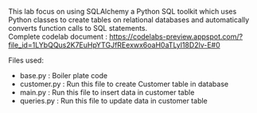 
This lab focus on using SQLAlchemy a Python SQL toolkit which uses Python classes to create tables on relational databases and automatically converts function calls to SQL statements.<br/>
Complete codelab document : https://codelabs-preview.appspot.com/?file_id=1LYbQQus2K7EuHpYTGJfREexwx6oaH0aTLyl18D2lv-E#0<br/>

Files used:
- base.py : Boiler plate code
- customer.py : Run this file to create Customer table in database
- main.py : Run this file to insert data in customer table
- queries.py : Run this file to update data in customer table

